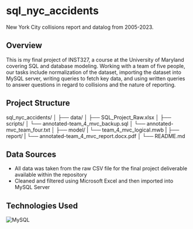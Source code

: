 # sql_nyc_accidents
New York City collisions report and datalog from 2005-2023.

## Overview
This is my final project of INST327, a course at the University of Maryland covering SQL and database modeling. Working with a team of five people, our tasks include normalization of the dataset, importing the dataset into MySQL server, writing queries to fetch key data, and using written queries to answer questions in regard to collisions and the nature of reporting.

## Project Structure
sql_nyc_accidents/
│
├── data/
│   ├── SQL_Project_Raw.xlsx
│
├── scripts/
│   └── annotated-team_4_mvc_backup.sql
│   └── annotated-mvc_team_four.txt
│
├── model/
|   └── team_4_mvc_logical.mwb
|
├── report/
|   └── annotated-team_4_mvc_report.docx.pdf
│
└── README.md

## Data Sources
- All data was taken from the raw CSV file for the final project deliverable available within the repository
- Cleaned and filtered using Microsoft Excel and then imported into MySQL Server

## Technologies Used
![MySQL](https://img.shields.io/badge/MySQL-005C84?style=for-the-badge&logo=mysql&logoColor=white)


